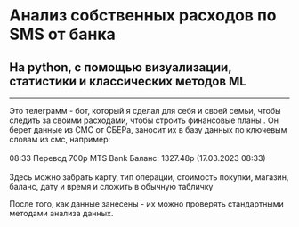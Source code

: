 # Анализ собственных расходов по SMS от банка #
## На python, с помощью визуализации, статистики и классических методов ML ##
------------------------------------------------------------------------

Это телеграмм - бот, который я сделал для себя и своей семьи, чтобы следить за своими расходами, чтобы строить финансовые планы . 
Он берет данные из СМС от СБЕРа, заносит их в базу данных по ключевым словам из смс, например: <br/><br/>
08:33 Перевод 700р MTS Bank Баланс: 1327.48р (17.03.2023 08:33) <br/> <br/>
Здесь можно забрать карту, тип операции, стоимость покупки, магазин, баланс,  дату и время и сложить в обычную табличку

После того, как данные занесены - их можно проверять стандартными методами анализа данных.
